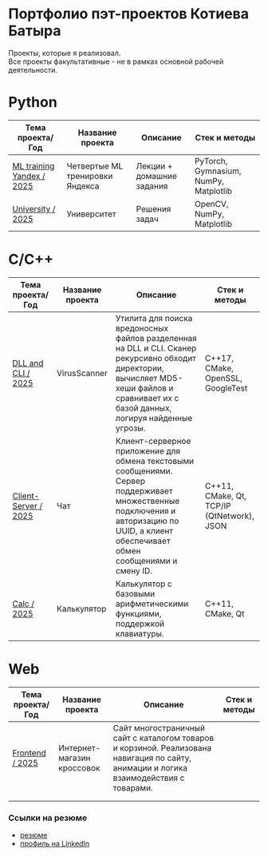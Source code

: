 # Портфолио пэт-проектов Котиева Батыра

Проекты, которые я реализовал.  
Все проекты факультативные - не в рамках основной рабочей деятельности.

# Python
| Тема проекта/Год | Название проекта | Описание | Стек и методы |
| --- | --- | --- | --- |
| [ML training Yandex / 2025](https://github.com/bk-ru/pet-projects/tree/main/yandex-ml-4) | Четвертые ML тренировки Яндекса | Лекции + домашние задания | PyTorch, Gymnasium, NumPy, Matplotlib  |
| [University / 2025](https://github.com/bk-ru/pet-projects/tree/main/university) | Университет | Решения задач | OpenCV, NumPy, Matplotlib |

# C/C++
| Тема проекта/Год | Название проекта | Описание | Стек и методы |
| --- | --- | --- | --- |
| [DLL and CLI / 2025](https://github.com/bk-ru/virus_scanner) | VirusScanner | Утилита для поиска вредоносных файлов разделенная на DLL и CLI. Сканер рекурсивно обходит директории, вычисляет MD5-хеши файлов и сравнивает их с базой данных, логируя найденные угрозы. | C++17, CMake, OpenSSL, GoogleTest |
| [Client-Server / 2025](https://github.com/bk-ru/pet-projects/tree/main/tcp_chat) | Чат | Клиент-серверное приложение для обмена текстовыми сообщениями. Сервер поддерживает множественные подключения и авторизацию по UUID, а клиент обеспечивает обмен сообщениями и смену ID. | C++11, CMake, Qt, TCP/IP (QtNetwork), JSON |
| [Calc / 2025](https://github.com/bk-ru/pet-projects/tree/main/calc) | Калькулятор | Калькулятор с базовыми арифметическими функциями, поддержкой клавиатуры. | C++11, CMake, Qt |

# Web
| Тема проекта/Год | Название проекта | Описание | Стек и методы |
| --- | --- | --- | --- |
| [Frontend / 2025](https://github.com/bk-ru/sneakers-shop) | Интернет-магазин кроссовок | Cайт многостраничный сайт с каталогом товаров и корзиной. Реализована навигация по сайту, анимации и логика взаимодействия с товарами. |  |
|  |  | |  |
|  |  | |  |

### Ссылки на резюме  
- [резюме]()  
- [профиль на LinkedIn]() 
